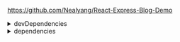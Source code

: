 https://github.com/Nealyang/React-Express-Blog-Demo  

<details>
<summary>devDependencies</summary>

* [autoprefixer](https://www.npmjs.com/package/autoprefixer) - 自动添加浏览器前缀。
* [@babel/cli](https://babeljs.io/docs/en/next/babel-cli.html) - [babel](https://babeljs.io/) 命令行。
* [@babel/core](https://babeljs.io/docs/en/next/babel-core.html) - babel 核心。
* [babel-loader](https://www.npmjs.com/package/babel-loader) - 用 babel 和 webpack 转义 JS文件。
* [babel-plugin-import](https://www.npmjs.com/package/babel-plugin-import)
* [babel-plugin-react-transform](https://www.npmjs.com/package/babel-plugin-react-transform) - 弃用。
* [babel-plugin-transform-class-properties](https://www.npmjs.com/package/babel-plugin-transform-class-properties) - 转化 ES2005的类静态属性 和 ES2006属性初始化语法申明。
* [babel-plugin-transform-remove-console](https://www.npmjs.com/package/babel-plugin-transform-remove-console) - 去除 console.*。
* [@babel/plugin-transform-runtime](https://babeljs.io/docs/en/babel-plugin-transform-runtime) - 重用 Babel 的 辅助函数。
* [@babel/polyfill](https://babeljs.io/docs/en/babel-polyfill)
* [@babel/preset-env](https://babeljs.io/docs/en/babel-preset-env)
* [@babel/preset-react](https://babeljs.io/docs/en/babel-preset-react)
* [babel-preset-react-hmre](https://www.npmjs.com/package/babel-preset-react-hmre)
* [@babel/preset-stage-0](https://babeljs.io/docs/en/babel-preset-stage-0/) - Babel 7 弃用了所有 stage。
* [@babel/register](https://babeljs.io/docs/en/babel-register) - 动态编译。
* [@babel/runtime](https://babeljs.io/docs/en/babel-runtime)
* [clean-webpack-plugin](https://www.npmjs.com/package/clean-webpack-plugin) - remove/clean your build folder(s)。
* [concurrently](https://www.npmjs.com/package/concurrently) - 并行运行命令。
* [cross-env](https://www.npmjs.com/package/cross-env) - 解决跨平台问题。
* [css-loader](https://www.npmjs.com/package/css-loader) - 将 `@import` 和 `url()` 翻译为 `import/require()`，并解析他们。
* [file-loader](https://www.npmjs.com/package/file-loader) - 解析 `import/require()` 文件为 url 并发送到输出目录。
* [html-webpack-plugin](https://www.webpackjs.com/plugins/html-webpack-plugin/) - 生成 HTML。
* [install](https://www.npmjs.com/package/install)
* [less](http://lesscss.org/)
* [less-loader](https://www.npmjs.com/package/less-loader)
* [mini-css-extract-plugin](https://www.npmjs.com/package/mini-css-extract-plugin) - 提取 CSS。
* [node-loader](https://www.npmjs.com/package/node-loader)
* [node-sass](https://www.npmjs.com/package/node-sass)
* [nodemon](https://www.npmjs.com/package/nodemon) - 封装 node 命令，监听文件修改时重启。
* [open-browser-webpack-plugin](https://www.npmjs.com/package/open-browser-webpack-plugin)
* [postcss-loader](https://www.npmjs.com/package/postcss-loader)
* [progress-bar-webpack-plugin](https://www.npmjs.com/package/progress-bar-webpack-plugin) - webpack 进度条。
* [react-hot-loader](https://www.npmjs.com/package/react-hot-loader)
* [redbox-react](https://www.npmjs.com/package/redbox-react)
* [sass-loader](https://www.npmjs.com/package/sass-loader)
* [style-loader](https://www.npmjs.com/package/style-loader)
* [url-loader](https://www.npmjs.com/package/url-loader) - 把文件转为 base64 URIs。
* [webpack](https://www.webpackjs.com/)
* [webpack-dev-middleware](https://www.npmjs.com/package/webpack-dev-middleware) - 一般和 webpack-hot-middleware 配合使用，实现热加载功能。（[segmentfault](https://segmentfault.com/a/1190000011761306)）
* [webpack-hot-middleware](https://www.npmjs.com/package/webpack-hot-middleware)
* [webpack-isomorphic-tools](https://www.npmjs.com/package/webpack-isomorphic-tools)

</details>

<details>
<summary>dependencies</summary>

* [antd](https://www.npmjs.com/package/antd) - 一套 React 组件。
* [axios](https://www.npmjs.com/package/axios) - 为浏览器和 node.js 实现的基于 Promise 的 HTTP 客户端。
* [bluebird](https://www.npmjs.com/package/bluebird) - Bluebird 是早期 Promise 的一种实现，它提供了丰富的方法和语法糖，一方面降低了 Promise 的使用难度，一当面扩展了 Promise 的功能。
* [body-parser](https://www.npmjs.com/package/body-parser) - 请求体解析中间件。
* [compression](https://www.npmjs.com/package/compression) - 压缩中间件。
* [connect-history-api-fallback](https://www.npmjs.com/package/connect-history-api-fallback) - SPA 404 解决方案。
* [cookie-parser](https://www.npmjs.com/package/cookie-parser) - cookie 解析中间件。
* [cookies](https://www.npmjs.com/package/cookies) - 获取和设置 cookies。
* [dateformat](https://www.npmjs.com/package/dateformat) - 日期格式。
* [echarts-for-react](https://www.npmjs.com/package/echarts-for-react) - Echarts 的 React 封装。
* [express-session](https://www.npmjs.com/package/express-session) - session 中间件。
* [http-proxy](https://www.npmjs.com/package/http-proxy) - 代理。
* [markdown](https://www.npmjs.com/package/markdown)
* [mongoose](https://mongoosejs.com/) - elegant mongodb object modeling for node.js。
* [qs](https://www.npmjs.com/package/qs) - A querystring parsing and stringifying library with some added security。
* [react-addons-pure-render-mixin](https://www.npmjs.com/package/react-addons-pure-render-mixin)
* [react-helmet](https://www.npmjs.com/package/react-helmet) - 管理 head。
* [react-slick](https://www.npmjs.com/package/react-slick) - [slick carousel](http://kenwheeler.github.io/slick/) 的 react 端。
* [remark](https://remark.js.org/) - 解析和编译 markdown。
* [remark-react](https://www.npmjs.com/package/remark-react) - markdown 转 react。
* [serialize-javascript](https://www.npmjs.com/package/serialize-javascript)
* [serve-favicon](https://www.npmjs.com/package/serve-favicon) - 网站图标中间件。

</details>
